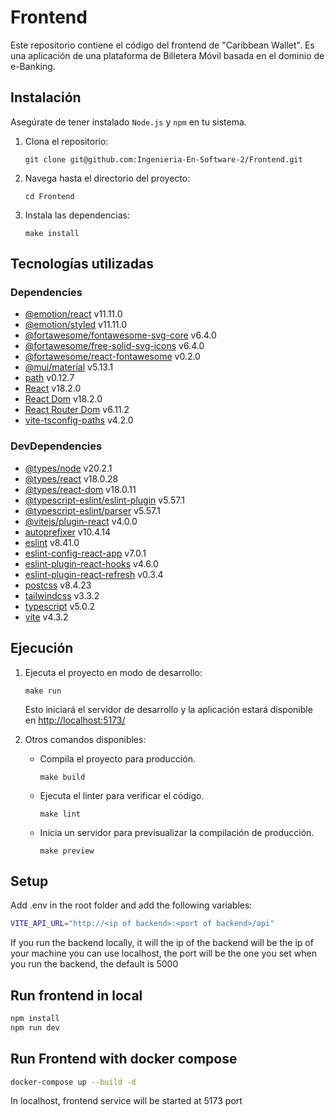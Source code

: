 # Frontend

Este repositorio contiene el código del frontend de "Caribbean Wallet". Es una aplicación de una plataforma de Billetera Móvil
basada en el dominio de e-Banking.

## Instalación

Asegúrate de tener instalado ```Node.js``` y ```npm``` en tu sistema.

1. Clona el repositorio:

    ```shell
    git clone git@github.com:Ingenieria-En-Software-2/Frontend.git
    ```

2. Navega hasta el directorio del proyecto:

    ```shell
    cd Frontend
    ```

3. Instala las dependencias:

    ```shell
    make install
    ```

## Tecnologías utilizadas

### Dependencies

- [@emotion/react](https://www.npmjs.com/package/@emotion/react) v11.11.0
- [@emotion/styled](https://www.npmjs.com/package/@emotion/styled) v11.11.0
- [@fortawesome/fontawesome-svg-core](https://www.npmjs.com/package/@fortawesome/fontawesome-svg-core) v6.4.0
- [@fortawesome/free-solid-svg-icons](https://www.npmjs.com/package/@fortawesome/free-solid-svg-icons) v6.4.0
- [@fortawesome/react-fontawesome](https://www.npmjs.com/package/@fortawesome/react-fontawesome) v0.2.0
- [@mui/material](https://mui.com/) v5.13.1
- [path](https://www.npmjs.com/package/path) v0.12.7
- [React](https://reactjs.org/) v18.2.0
- [React Dom](https://reactjs.org/docs/react-dom.html) v18.2.0
- [React Router Dom](https://reactrouter.com/en/main) v6.11.2
- [vite-tsconfig-paths](https://www.npmjs.com/package/vite-tsconfig-paths) v4.2.0

### DevDependencies

- [@types/node](https://www.npmjs.com/package/@types/node) v20.2.1
- [@types/react](https://www.npmjs.com/package/@types/react) v18.0.28
- [@types/react-dom](https://www.npmjs.com/package/@types/react-dom) v18.0.11
- [@typescript-eslint/eslint-plugin](https://www.npmjs.com/package/@typescript-eslint/eslint-plugin) v5.57.1
- [@typescript-eslint/parser](https://www.npmjs.com/package/@typescript-eslint/parser) v5.57.1
- [@vitejs/plugin-react](https://www.npmjs.com/package/@vitejs/plugin-react) v4.0.0
- [autoprefixer](https://www.npmjs.com/package/autoprefixer) v10.4.14
- [eslint](https://eslint.org/) v8.41.0
- [eslint-config-react-app](https://www.npmjs.com/package/eslint-config-react-app) v7.0.1
- [eslint-plugin-react-hooks](https://www.npmjs.com/package/eslint-plugin-react-hooks) v4.6.0
- [eslint-plugin-react-refresh](https://www.npmjs.com/package/eslint-plugin-react-refresh) v0.3.4
- [postcss](https://www.npmjs.com/package/postcss) v8.4.23
- [tailwindcss](https://tailwindcss.com/) v3.3.2
- [typescript](https://www.typescriptlang.org/) v5.0.2
- [vite](https://vitejs.dev/) v4.3.2

## Ejecución

1. Ejecuta el proyecto en modo de desarrollo:

    ```shell
    make run
    ```

    Esto iniciará el servidor de desarrollo y la aplicación estará disponible en [http://localhost:5173/](http://localhost:5173/)

2. Otros comandos disponibles:

    - Compila el proyecto para producción.
  
        ```shell
        make build
        ```

    - Ejecuta el linter para verificar el código.

        ```shell
        make lint
        ```

    - Inicia un servidor para previsualizar la compilación de producción.

        ```shell
        make preview
        ```
## Setup

Add .env in the root folder and add the following variables:

```bash
VITE_API_URL="http://<ip of backend>:<port of backend>/api"
```
If you run the backend locally, it will the ip of the backend will be the ip of your machine
you can use localhost, the port will be the one you set when you run the backend, the default is 5000


## Run frontend in local

```bash
npm install
npm run dev
```

## Run Frontend with docker compose

```bash
docker-compose up --build -d
```

In localhost, frontend service will be started at 5173 port
